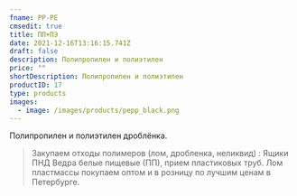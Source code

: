 ```yaml
---
fname: PP-PE
cmsedit: true
title: ПП+ПЭ
date: 2021-12-16T13:16:15.741Z
draft: false
description: Полипропилен и полиэтилен
price: ""
shortDescription: Полипропилен и полиэтилен
productID: 17
type: products
images:
  - image: /images/products/pepp_black.png
---
```

Полипропилен и полиэтилен дроблёнка.

> Закупаем отходы полимеров (лом, дробленка, неликвид) : Ящики ПНД Ведра белые пищевые (ПП), прием пластиковых труб. Лом пластмассы покупаем оптом и в розницу по лучшим ценам в Петербурге.